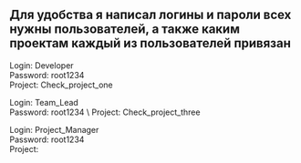 Для удобства я написал логины и пароли всех нужны пользователей, а также каким проектам каждый из пользователей привязан
-

Login: Developer \
Password: root1234 \
Project: Check_project_one

Login: Team_Lead \
Password: root1234 \ 
Project: Check_project_three

Login: Project_Manager \
Password: root1234 \
Project: 

